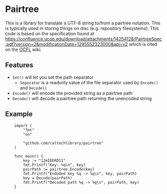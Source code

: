
Pairtree
========

This is a library for translate a UTF-8 string to/from a pairtree 
notation. This is typically used in storing things on disc (e.g. repository filesystems). This code is based on the specification found at https://confluence.ucop.edu/download/attachments/14254128/PairtreeSpec.pdf?version=2&modificationDate=1295552323000&api=v2 which is cited on the [OCFL](https://github.com/OCFL/spec/wiki) wiki.


Features
--------

- `Set()` will let you set the path separator
    - `Separator` is a readonly value of the file separator used by `Encode()` and `Decode()`
- `Encode()` will encode the provided string as a pairtree path
- `Decode()` will decode a pairtree path returning the unencoded string

Example
-------

```
    import (
        "fmt"
        "os"

        "github.com/caltechlibrary/pairtree"
    )

    func main() {
        key := "12mIEERD11"
        fmt.Printf("Key: %q\n", key)
        pairPath := pairtree.Encode(key)
        fmt.Printf("Endoded key %q -> %q\n", key, pairPath)
        key = Decode(pairPath)
        fmt.Printf("Decoded path %q -> %q\n", pairPath, key)
    }
```

